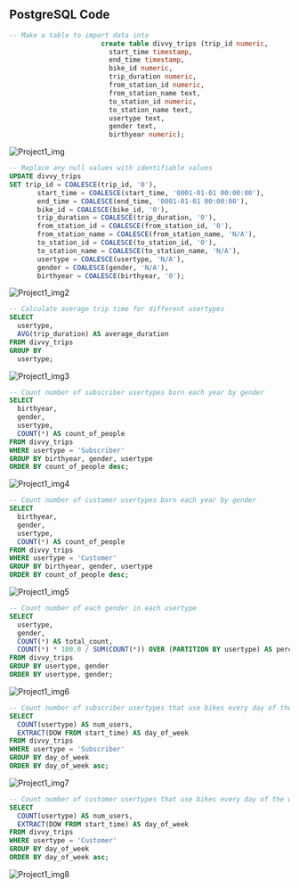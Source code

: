 ## PostgreSQL Code
```SQL
-- Make a table to import data into
                       create table divvy_trips (trip_id numeric,
						 start_time timestamp,
						 end_time timestamp,
						 bike_id numeric,
						 trip_duration numeric,
						 from_station_id numeric,
						 from_station_name text,
						 to_station_id numeric,
						 to_station_name text,
						 usertype text,
						 gender text,
						 birthyear numeric);
```
![Project1_img](https://github.com/Scara98/Portfolio/assets/150705975/458fa299-b793-4777-9e91-da34e5812d4f)

```SQL
-- Replace any null values with identifiable values
UPDATE divvy_trips
SET trip_id = COALESCE(trip_id, '0'),
       start_time = COALESCE(start_time, '0001-01-01 00:00:00'),
       end_time = COALESCE(end_time, '0001-01-01 00:00:00'),
       bike_id = COALESCE(bike_id, '0'),
       trip_duration = COALESCE(trip_duration, '0'),
       from_station_id = COALESCE(from_station_id, '0'),
       from_station_name = COALESCE(from_station_name, 'N/A'),
       to_station_id = COALESCE(to_station_id, '0'),
       to_station_name = COALESCE(to_station_name, 'N/A'),
       usertype = COALESCE(usertype, 'N/A'),
       gender = COALESCE(gender, 'N/A'),
       birthyear = COALESCE(birthyear, '0');
```
![Project1_img2](https://github.com/Scara98/Portfolio/assets/150705975/00dc75c8-1501-4773-b2ad-7d80b732cb84)

```SQL
-- Calculate average trip time for different usertypes
SELECT
  usertype,
  AVG(trip_duration) AS average_duration
FROM divvy_trips
GROUP BY
  usertype;
```
![Project1_img3](https://github.com/Scara98/Portfolio/assets/150705975/0cf5e059-3aa9-4916-afdd-d8fd1b8cffb5)

```SQL
-- Count number of subscriber usertypes born each year by gender
SELECT
  birthyear,
  gender,
  usertype,
  COUNT(*) AS count_of_people
FROM divvy_trips
WHERE usertype = 'Subscriber'
GROUP BY birthyear, gender, usertype
ORDER BY count_of_people desc;
```
![Project1_img4](https://github.com/Scara98/Portfolio/assets/150705975/d4e3ed50-cf48-47a9-8ab9-a7351e469442)


```SQL
-- Count number of customer usertypes born each year by gender
SELECT
  birthyear,
  gender,
  usertype,
  COUNT(*) AS count_of_people
FROM divvy_trips
WHERE usertype = 'Customer'
GROUP BY birthyear, gender, usertype
ORDER BY count_of_people desc;
```
![Project1_img5](https://github.com/Scara98/Portfolio/assets/150705975/1a3cc7d7-ac74-4d25-8d4e-92bdee65ec7f)


```SQL
-- Count number of each gender in each usertype
SELECT
  usertype,
  gender,
  COUNT(*) AS total_count,
  COUNT(*) * 100.0 / SUM(COUNT(*)) OVER (PARTITION BY usertype) AS percentage
FROM divvy_trips
GROUP BY usertype, gender
ORDER BY usertype, gender;
```
![Project1_img6](https://github.com/Scara98/Portfolio/assets/150705975/c270db5d-f901-4f10-8700-010e62f9c639)


```SQL
-- Count number of subscriber usertypes that use bikes every day of the week
SELECT
  COUNT(usertype) AS num_users,
  EXTRACT(DOW FROM start_time) AS day_of_week
FROM divvy_trips
WHERE usertype = 'Subscriber'
GROUP BY day_of_week
ORDER BY day_of_week asc;
```
![Project1_img7](https://github.com/Scara98/Portfolio/assets/150705975/3704ff98-44d6-435d-b5a3-6b0a8da95305)

```SQL
-- Count number of customer usertypes that use bikes every day of the week
SELECT
  COUNT(usertype) AS num_users,
  EXTRACT(DOW FROM start_time) AS day_of_week
FROM divvy_trips
WHERE usertype = 'Customer'
GROUP BY day_of_week
ORDER BY day_of_week asc;
```
![Project1_img8](https://github.com/Scara98/Portfolio/assets/150705975/ff23175b-d66d-423f-8819-aeebaa159c8e)

